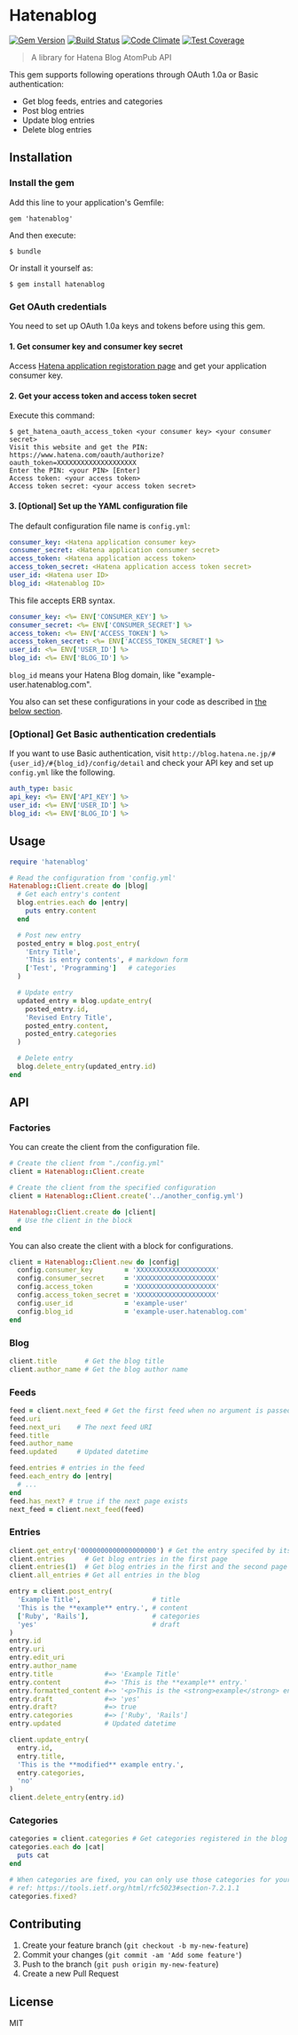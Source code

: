 # Hatenablog

[![Gem Version](https://badge.fury.io/rb/hatenablog.svg)](https://badge.fury.io/rb/hatenablog) [![Build Status](https://github.com/kymmt90/hatenablog/workflows/build/badge.svg)](https://github.com/kymmt90/hatenablog/actions?workflow=build)
[![Code Climate](https://codeclimate.com/github/kymmt90/hatenablog/badges/gpa.svg)](https://codeclimate.com/github/kymmt90/hatenablog)
[![Test Coverage](https://codeclimate.com/github/kymmt90/hatenablog/badges/coverage.svg)](https://codeclimate.com/github/kymmt90/hatenablog/coverage)

> A library for Hatena Blog AtomPub API

This gem supports following operations through OAuth 1.0a or Basic authentication:

- Get blog feeds, entries and categories
- Post blog entries
- Update blog entries
- Delete blog entries

## Installation

### Install the gem

Add this line to your application's Gemfile:

    gem 'hatenablog'

And then execute:

    $ bundle

Or install it yourself as:

    $ gem install hatenablog

### Get OAuth credentials

You need to set up OAuth 1.0a keys and tokens before using this gem.

#### 1. Get consumer key and consumer key secret

Access [Hatena application registoration page](http://developer.hatena.ne.jp/) and get your application consumer key.

#### 2. Get your access token and access token secret

Execute this command:

    $ get_hatena_oauth_access_token <your consumer key> <your consumer secret>
    Visit this website and get the PIN: https://www.hatena.com/oauth/authorize?oauth_token=XXXXXXXXXXXXXXXXXXXX
    Enter the PIN: <your PIN> [Enter]
    Access token: <your access token>
    Access token secret: <your access token secret>

#### 3. [Optional] Set up the YAML configuration file

The default configuration file name is `config.yml`:

```yml
consumer_key: <Hatena application consumer key>
consumer_secret: <Hatena application consumer secret>
access_token: <Hatena application access token>
access_token_secret: <Hatena application access token secret>
user_id: <Hatena user ID>
blog_id: <Hatenablog ID>
```

This file accepts ERB syntax.

```yml
consumer_key: <%= ENV['CONSUMER_KEY'] %>
consumer_secret: <%= ENV['CONSUMER_SECRET'] %>
access_token: <%= ENV['ACCESS_TOKEN'] %>
access_token_secret: <%= ENV['ACCESS_TOKEN_SECRET'] %>
user_id: <%= ENV['USER_ID'] %>
blog_id: <%= ENV['BLOG_ID'] %>
```

`blog_id` means your Hatena Blog domain, like "example-user.hatenablog.com".

You also can set these configurations in your code as described in [the below section](#factories).

### [Optional] Get Basic authentication credentials
If you want to use Basic authentication, visit `http://blog.hatena.ne.jp/#{user_id}/#{blog_id}/config/detail`
and check your API key and set up `config.yml` like the following.

```yml
auth_type: basic
api_key: <%= ENV['API_KEY'] %>
user_id: <%= ENV['USER_ID'] %>
blog_id: <%= ENV['BLOG_ID'] %>
```

## Usage

```ruby
require 'hatenablog'

# Read the configuration from 'config.yml'
Hatenablog::Client.create do |blog|
  # Get each entry's content
  blog.entries.each do |entry|
    puts entry.content
  end

  # Post new entry
  posted_entry = blog.post_entry(
    'Entry Title',
    'This is entry contents', # markdown form
    ['Test', 'Programming']   # categories
  )

  # Update entry
  updated_entry = blog.update_entry(
    posted_entry.id,
    'Revised Entry Title',
    posted_entry.content,
    posted_entry.categories
  )

  # Delete entry
  blog.delete_entry(updated_entry.id)
end
```

## API

### Factories

You can create the client from the configuration file.

```ruby
# Create the client from "./config.yml"
client = Hatenablog::Client.create

# Create the client from the specified configuration
client = Hatenablog::Client.create('../another_config.yml')

Hatenablog::Client.create do |client|
  # Use the client in the block
end
```

You can also create the client with a block for configurations.

```ruby
client = Hatenablog::Client.new do |config|
  config.consumer_key        = 'XXXXXXXXXXXXXXXXXXXX'
  config.consumer_secret     = 'XXXXXXXXXXXXXXXXXXXX'
  config.access_token        = 'XXXXXXXXXXXXXXXXXXXX'
  config.access_token_secret = 'XXXXXXXXXXXXXXXXXXXX'
  config.user_id             = 'example-user'
  config.blog_id             = 'example-user.hatenablog.com'
end
```

### Blog

```ruby
client.title       # Get the blog title
client.author_name # Get the blog author name
```

### Feeds

```ruby
feed = client.next_feed # Get the first feed when no argument is passed
feed.uri
feed.next_uri    # The next feed URI
feed.title
feed.author_name
feed.updated     # Updated datetime

feed.entries # entries in the feed
feed.each_entry do |entry|
  # ...
end
feed.has_next? # true if the next page exists
next_feed = client.next_feed(feed)
```

### Entries

```ruby
client.get_entry('0000000000000000000') # Get the entry specifed by its ID
client.entries     # Get blog entries in the first page
client.entries(1)  # Get blog entries in the first and the second page
client.all_entries # Get all entries in the blog

entry = client.post_entry(
  'Example Title',                  # title
  'This is the **example** entry.', # content
  ['Ruby', 'Rails'],                # categories
  'yes'                             # draft
)
entry.id
entry.uri
entry.edit_uri
entry.author_name
entry.title             #=> 'Example Title'
entry.content           #=> 'This is the **example** entry.'
entry.formatted_content #=> '<p>This is the <strong>example</strong> entry.</p>'
entry.draft             #=> 'yes'
entry.draft?            #=> true
entry.categories        #=> ['Ruby', 'Rails']
entry.updated           # Updated datetime

client.update_entry(
  entry.id,
  entry.title,
  'This is the **modified** example entry.',
  entry.categories,
  'no'
)
client.delete_entry(entry.id)
```

### Categories

```ruby
categories = client.categories # Get categories registered in the blog
categories.each do |cat|
  puts cat
end

# When categories are fixed, you can only use those categories for your entries.
# ref: https://tools.ietf.org/html/rfc5023#section-7.2.1.1
categories.fixed?
```

## Contributing

1. Create your feature branch (`git checkout -b my-new-feature`)
2. Commit your changes (`git commit -am 'Add some feature'`)
3. Push to the branch (`git push origin my-new-feature`)
4. Create a new Pull Request

## License

MIT
